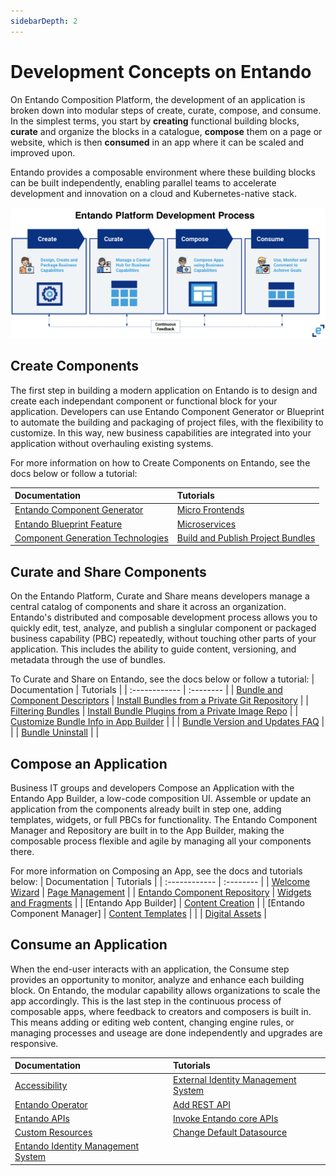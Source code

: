 ```yaml
---
sidebarDepth: 2
---
```


# Development Concepts on Entando
 
On Entando Composition Platform, the development of an application is broken down into modular steps of create, curate, compose, and consume. In the simplest terms, you start by **creating** functional building blocks, **curate** and organize the blocks in a catalogue, **compose** them on a page or website, which is then **consumed** in an app where it can be scaled and improved upon. 

Entando provides a composable environment where these building blocks can be built independently, enabling parallel teams to accelerate development and innovation on a cloud and Kubernetes-native stack.

![Entando Platform Development Process](./img/concepts.png)

## Create Components 
The first step in building a modern application on Entando is to design and create each independant component or functional block for your application. Developers can use Entando Component Generator or Blueprint to automate the building and packaging of project files, with the flexibility to customize. In this way, new business capabilities are integrated into your application without overhauling existing systems. 

For more information on how to Create Components on Entando, see the docs below or follow a tutorial:

| Documentation | Tutorials        |
| :------------ | :--------- |
| [Entando Component Generator](../create/component-gen-overview.md) | [Micro Frontends](../../tutorials/create/mfe/) |
| [Entando Blueprint Feature](../create/blueprint-features.md) | [Microservices](../../tutorials/create/ms/generate-microservices-and-micro-frontends.md) |
| [Component Generation Technologies](../create/component-gen-tech.md) | [Build and Publish Project Bundles](../../tutorials/create/pb/publish-project-bundle.md) |


	
## Curate and Share Components 
On the Entando Platform, Curate and Share means developers manage a central catalog of components and share it across an organization. Entando's distributed and composable development process allows you to quickly edit, test, analyze, and publish a singlular component or packaged business capability (PBC) repeatedly, without touching other parts of your application. This includes the ability to guide content, versioning, and metadata through the use of bundles. 

To Curate and Share on Entando, see the docs below or follow a tutorial:
| Documentation | Tutorials        |
| :------------ | :-------- |
| [Bundle and Component Descriptors](../curate/ecr-bundle-details.md) | [Install Bundles from a Private Git Repository](../../tutorials/curate/ecr-private-git-repo.md) |
| [Filtering Bundles](../curate/ecr-bundle-filters.md) | [Install Bundle Plugins from a Private Image Repo](../../tutorials/curate/ecr-private-images.md) |
| [Customize Bundle Info in App Builder](../curate/ecr-bundle-presentation-config.md) |   |
| [Bundle Version and Updates FAQ](../curate/ecr-bundle-versions-faq.md) |  |
| [Bundle Uninstall](../curate/ecr-uninstall-flow.md) |  |


## Compose an Application 
Business IT groups and developers Compose an Application with the Entando App Builder, a low-code composition UI. Assemble or update an application from the components already built in step one, adding templates, widgets, or full PBCs for functionality. The Entando Component Manager and Repository are built in to the App Builder, making the composable process flexible and agile by managing all your components there. 

For more information on Composing an App, see the docs and tutorials below:
| Documentation | Tutorials        |
| :------------ | :-------- |
| [Welcome Wizard](../compose/welcome-wizard.md) | [Page Management](../../tutorials/compose/page-management.md) |
| [Entando Component Repository](../compose/ecr-overview.md) | [Widgets and Fragments](../../tutorials/compose/widgets-fragments.md) |
| [Entando App Builder]<!-- (../compose/app-builder.md)--> | [Content Creation](../../tutorials/compose/content-tutorial.md) |
| [Entando Component Manager]<!-- ( ../compose/ecm-overview.md)--> | [Content Templates](../../tutorials/compose/content-templates-tutorial.md)  |
|  | [Digital Assets](../../tutorials/compose/digital-assets-tutorial.md) |

## Consume an Application 
When the end-user interacts with an application, the Consume step provides an opportunity to monitor, analyze and enhance each building block. On Entando, the modular capability allows organizations to scale the app accordingly. This is the last step in the continuous process of composable apps, where feedback to creators and composers is built in. This means adding or editing web content, changing engine rules, or managing processes and useage are done independently and upgrades are responsive. 



| Documentation | Tutorials        |
| :------------ | :-------- |
| [Accessibility](../consume/accessibility.md) | [External Identity Management System](../../tutorials/devops/external-id-management.md) |
| [Entando Operator](../consume/operator-intro.md) | [Add REST API](../../tutorials/devops/add-rest-api.md) |
| [Entando APIs](../consume/entando-apis.md) | [Invoke Entando core APIs](../../tutorials/devops/build-core-image.md) |
| [Custom Resources](../consume/custom-resources.md) | [Change Default Datasource](../../tutorials/devops/change-default-datasource.md) |
| [Entando Identity Management System](../consume/identity-management.md) |  |

